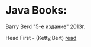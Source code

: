 # Java Books:

Barry Berd  "5-е издание" 2013г.

Head First - (Ketty,Bert)  [read](https://github.com/krish/programming-ebooks/tree/master/Java)
